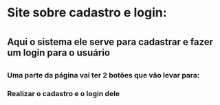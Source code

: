 # Site sobre cadastro e login: <h1>
## Aqui o sistema ele serve para cadastrar e fazer um login para o usuário <h2>
### Uma parte da página vai ter 2 botões que vão levar para: 
### Realizar o cadastro e o login dele<h3>
